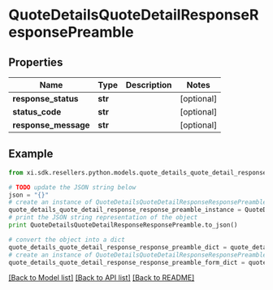 # QuoteDetailsQuoteDetailResponseResponsePreamble


## Properties

Name | Type | Description | Notes
------------ | ------------- | ------------- | -------------
**response_status** | **str** |  | [optional] 
**status_code** | **str** |  | [optional] 
**response_message** | **str** |  | [optional] 

## Example

```python
from xi.sdk.resellers.python.models.quote_details_quote_detail_response_response_preamble import QuoteDetailsQuoteDetailResponseResponsePreamble

# TODO update the JSON string below
json = "{}"
# create an instance of QuoteDetailsQuoteDetailResponseResponsePreamble from a JSON string
quote_details_quote_detail_response_response_preamble_instance = QuoteDetailsQuoteDetailResponseResponsePreamble.from_json(json)
# print the JSON string representation of the object
print QuoteDetailsQuoteDetailResponseResponsePreamble.to_json()

# convert the object into a dict
quote_details_quote_detail_response_response_preamble_dict = quote_details_quote_detail_response_response_preamble_instance.to_dict()
# create an instance of QuoteDetailsQuoteDetailResponseResponsePreamble from a dict
quote_details_quote_detail_response_response_preamble_form_dict = quote_details_quote_detail_response_response_preamble.from_dict(quote_details_quote_detail_response_response_preamble_dict)
```
[[Back to Model list]](../README.md#documentation-for-models) [[Back to API list]](../README.md#documentation-for-api-endpoints) [[Back to README]](../README.md)


